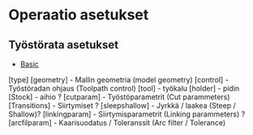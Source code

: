 # Operaatio asetukset

## Työstörata asetukset
- [Basic](/Basic.md)


[type]
[geometry] - Mallin geometria (model geometry)
[control] - Työstöradan ohjaus (Toolpath control)
[tool] - työkalu
[holder] - pidin
[Stock] - aihio ?
[cutparam] - Työstöparametrit (Cut parammeters)
[Transitions] - Siirtymiset ?
[sleepshallow] - Jyrkkä / laakea (Steep / Shallow)?
[linkingparam] - Siirtymisparametrit (Linking parammeters) ?
[arcfilparam] - Kaarisuodatus / Toleranssit (Arc filter / Tolerance)